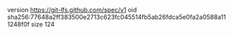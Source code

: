 version https://git-lfs.github.com/spec/v1
oid sha256:77648a2ff383500e2713c623fc045514fb5ab26fdca5e0fa2a0588a111248f0f
size 124
